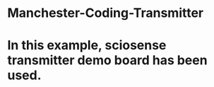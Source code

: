 # Manchester-Coding-Transmitter
# In this example, sciosense transmitter demo board has been used.  
